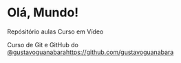 # Olá, Mundo!
 Repósitório aulas Curso em Vídeo
 
Curso de Git e GitHub
do [@gustavoguanabara](https://github.com/gustavoguanabara)https://github.com/gustavoguanabara
